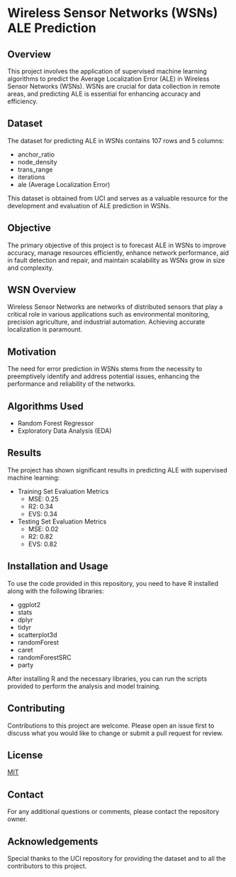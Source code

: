 # Wireless Sensor Networks (WSNs) ALE Prediction

## Overview
This project involves the application of supervised machine learning algorithms to predict the Average Localization Error (ALE) in Wireless Sensor Networks (WSNs). WSNs are crucial for data collection in remote areas, and predicting ALE is essential for enhancing accuracy and efficiency.

## Dataset
The dataset for predicting ALE in WSNs contains 107 rows and 5 columns:
- anchor_ratio
- node_density
- trans_range
- iterations
- ale (Average Localization Error)

This dataset is obtained from UCI and serves as a valuable resource for the development and evaluation of ALE prediction in WSNs.

## Objective
The primary objective of this project is to forecast ALE in WSNs to improve accuracy, manage resources efficiently, enhance network performance, aid in fault detection and repair, and maintain scalability as WSNs grow in size and complexity.

## WSN Overview
Wireless Sensor Networks are networks of distributed sensors that play a critical role in various applications such as environmental monitoring, precision agriculture, and industrial automation. Achieving accurate localization is paramount.

## Motivation
The need for error prediction in WSNs stems from the necessity to preemptively identify and address potential issues, enhancing the performance and reliability of the networks.

## Algorithms Used
- Random Forest Regressor
- Exploratory Data Analysis (EDA)

## Results
The project has shown significant results in predicting ALE with supervised machine learning:
- Training Set Evaluation Metrics
  - MSE: 0.25
  - R2: 0.34
  - EVS: 0.34
- Testing Set Evaluation Metrics
  - MSE: 0.02
  - R2: 0.82
  - EVS: 0.82

## Installation and Usage
To use the code provided in this repository, you need to have R installed along with the following libraries:
- ggplot2
- stats
- dplyr
- tidyr
- scatterplot3d
- randomForest
- caret
- randomForestSRC
- party

After installing R and the necessary libraries, you can run the scripts provided to perform the analysis and model training.

## Contributing
Contributions to this project are welcome. Please open an issue first to discuss what you would like to change or submit a pull request for review.

## License
[MIT](https://choosealicense.com/licenses/mit/)

## Contact
For any additional questions or comments, please contact the repository owner.

## Acknowledgements
Special thanks to the UCI repository for providing the dataset and to all the contributors to this project.
